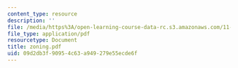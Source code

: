 ```yaml
---
content_type: resource
description: ''
file: /media/https%3A/open-learning-course-data-rc.s3.amazonaws.com/11-332j-urban-design-fall-2003/09d2db3f90954c63a949279e55ecde6f_zoning.pdf
file_type: application/pdf
resourcetype: Document
title: zoning.pdf
uid: 09d2db3f-9095-4c63-a949-279e55ecde6f
---
```

